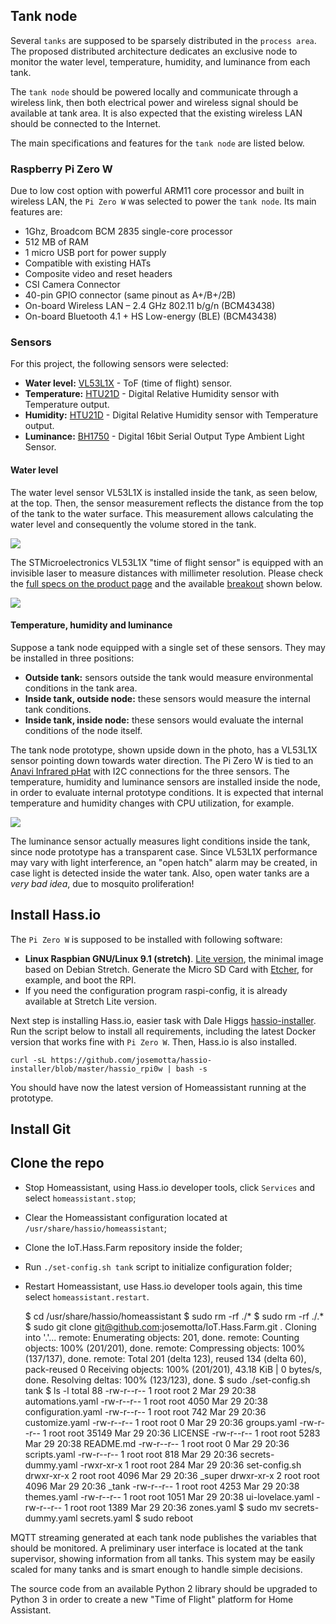 ## Tank node

Several `tanks` are supposed to be sparsely distributed in the `process area`. The proposed distributed architecture dedicates an exclusive node to monitor the water level, temperature, humidity, and luminance from each tank.

The `tank node` should be powered locally and communicate through a wireless link, then both electrical power and wireless signal should be available at tank area. It is also expected that the existing wireless LAN should be connected to the Internet.

The main specifications and features for the `tank node` are listed below.

### Raspberry Pi Zero W

Due to low cost option with powerful ARM11 core processor and built in wireless LAN, the `Pi Zero W` was selected to power the `tank node`. Its main features are:

- 1Ghz, Broadcom BCM 2835 single-core processor
- 512 MB of RAM
- 1 micro USB port for power supply
- Compatible with existing HATs
- Composite video and reset headers
- CSI Camera Connector
- 40-pin GPIO connector (same pinout as A+/B+/2B)
- On-board Wireless LAN – 2.4 GHz 802.11 b/g/n (BCM43438)
- On-board Bluetooth 4.1 + HS Low-energy (BLE) (BCM43438)

### Sensors

For this project, the following sensors were selected: 

- **Water level:** [VL53L1X](https://www.st.com/en/imaging-and-photonics-solutions/vl53l1x.html) - ToF (time of flight) sensor.
- **Temperature:** [HTU21D](https://www.mouser.com/pdfdocs/HTU21DF.PDF) - Digital Relative Humidity sensor with Temperature output.
- **Humidity:** [HTU21D](https://www.mouser.com/pdfdocs/HTU21DF.PDF) - Digital Relative Humidity sensor with Temperature output.
- **Luminance:** [BH1750](https://www.mouser.com/ds/2/348/bh1750fvi-e-186247.pdf)  - Digital 16bit Serial Output Type Ambient Light Sensor.

#### Water level
The water level sensor VL53L1X is installed inside the tank, as seen below, at the top. Then, the sensor measurement reflects the distance from the top of the tank to the water surface. This measurement allows calculating the water level and consequently the volume stored in the tank.

![](https://i.imgur.com/V5eEZaI.jpg)

The STMicroelectronics VL53L1X "time of flight sensor" is equipped with an invisible laser to measure distances with millimeter resolution. Please check the [full specs on the product page](https://www.st.com/en/imaging-and-photonics-solutions/vl53l1x.html) and the available [breakout](https://www.sparkfun.com/products/14722) shown below.

![](https://i.imgur.com/csxnBtA.jpg)

#### Temperature, humidity and luminance

Suppose a tank node equipped with a single set of these sensors. They may be installed in three positions:

- **Outside tank:** sensors outside the tank would measure environmental conditions in the tank area.
- **Inside tank, outside node:** these sensors would measure the internal tank conditions.
- **Inside tank, inside node:** these sensors would evaluate the internal conditions of the node itself.

The tank node prototype, shown upside down in the photo, has a VL53L1X sensor pointing down towards water direction. The Pi Zero W is tied to an [Anavi Infrared pHat](https://www.crowdsupply.com/anavi-technology/infrared-phat) with I2C connections for the three sensors. The temperature, humidity and luminance sensors are installed inside the node, in order to evaluate internal prototype conditions. It is expected that internal temperature and humidity changes with CPU utilization, for example.

![](https://i.imgur.com/MINoMZq.jpg)

The luminance sensor actually measures light conditions inside the tank, since node prototype has a transparent case. Since VL53L1X performance may vary with light interference, an "open hatch" alarm may be created, in case light is detected inside the water tank. Also, open water tanks are a *very bad idea*, due to mosquito proliferation!

## Install Hass.io

The `Pi Zero W` is supposed to be installed with following software: 

- **Linux Raspbian GNU/Linux 9.1 (stretch)**. [Lite version](https://www.raspberrypi.org/downloads/raspbian/), the minimal image based on Debian Stretch. Generate the Micro SD Card with [Etcher](https://www.raspberrypi.org/magpi/pi-sd-etcher/), for example, and boot the RPI.
- If you need the configuration program raspi-config, it is already available at Stretch Lite version. 

Next step is installing Hass.io, easier task with Dale Higgs [hassio-installer](https://github.com/josemotta/hassio-installer). Run the script below to install all requirements, including the latest Docker version that works fine with `Pi Zero W`. Then, Hass.io is also installed.

    curl -sL https://github.com/josemotta/hassio-installer/blob/master/hassio_rpi0w | bash -s

You should have now the latest version of Homeassistant running at the prototype.

## Install Git

## Clone the repo

- Stop Homeassistant, using Hass.io developer tools, click `Services` and select `homeassistant.stop`;
- Clear the Homeassistant configuration located at `/usr/share/hassio/homeassistant`;
- Clone the IoT.Hass.Farm repository inside the folder;
- Run `./set-config.sh tank` script to initialize configuration folder;
- Restart Homeassistant, use Hass.io developer tools again, this time select `homeassistant.restart`.


	$ cd /usr/share/hassio/homeassistant
	$ sudo rm -rf ./*
	$ sudo rm -rf ./.*
	$ sudo git clone git@github.com:josemotta/IoT.Hass.Farm.git .
	Cloning into '.'...
	remote: Enumerating objects: 201, done.
	remote: Counting objects: 100% (201/201), done.
	remote: Compressing objects: 100% (137/137), done.
	remote: Total 201 (delta 123), reused 134 (delta 60), pack-reused 0
	Receiving objects: 100% (201/201), 43.18 KiB | 0 bytes/s, done.
	Resolving deltas: 100% (123/123), done.
	$ sudo ./set-config.sh tank
	$ ls -l
	total 88
	-rw-r--r-- 1 root root     2 Mar 29 20:38 automations.yaml
	-rw-r--r-- 1 root root  4050 Mar 29 20:38 configuration.yaml
	-rw-r--r-- 1 root root   742 Mar 29 20:36 customize.yaml
	-rw-r--r-- 1 root root     0 Mar 29 20:36 groups.yaml
	-rw-r--r-- 1 root root 35149 Mar 29 20:36 LICENSE
	-rw-r--r-- 1 root root  5283 Mar 29 20:38 README.md
	-rw-r--r-- 1 root root     0 Mar 29 20:36 scripts.yaml
	-rw-r--r-- 1 root root   818 Mar 29 20:36 secrets-dummy.yaml
	-rwxr-xr-x 1 root root   284 Mar 29 20:36 set-config.sh
	drwxr-xr-x 2 root root  4096 Mar 29 20:36 _super
	drwxr-xr-x 2 root root  4096 Mar 29 20:36 _tank
	-rw-r--r-- 1 root root  4253 Mar 29 20:38 themes.yaml
	-rw-r--r-- 1 root root  1051 Mar 29 20:38 ui-lovelace.yaml
	-rw-r--r-- 1 root root  1389 Mar 29 20:36 zones.yaml
	$ sudo mv secrets-dummy.yaml secrets.yaml
	$ sudo reboot

MQTT streaming generated at each tank node publishes the variables that should be monitored. A preliminary user interface is located at the tank supervisor, showing information from all tanks. This system may be easily scaled for many tanks and is smart enough to handle simple decisions.

The source code from an available Python 2 library should be upgraded to Python 3 in order to create a new "Time of Flight" platform for Home Assistant.




